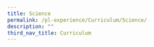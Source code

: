 ```yaml
---
title: Science
permalink: /pl-experience/Curriculum/Science/
description: ""
third_nav_title: Curriculum
---
```

